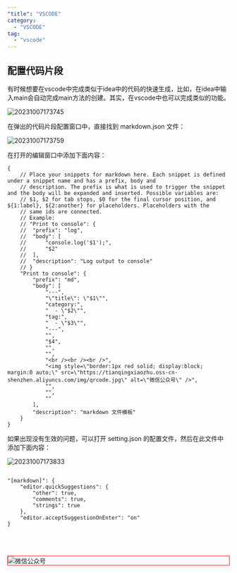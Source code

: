 ```yaml
---
"title": "VSCODE"
category:
  - "VSCODE"
tag:
  - "vscode"
---
```



## 配置代码片段

有时候想要在vscode中完成类似于idea中的代码的快速生成，比如，在idea中输入main会自动完成main方法的创建。其实，在vscode中也可以完成类似的功能。

![20231007173745](https://tianqingxiaozhu.oss-cn-shenzhen.aliyuncs.com/blog20231007173745.png)

在弹出的代码片段配置窗口中，直接找到 markdown.json 文件： 

![20231007173759](https://tianqingxiaozhu.oss-cn-shenzhen.aliyuncs.com/blog20231007173759.png)

在打开的编辑窗口中添加下面内容：

```
{
	// Place your snippets for markdown here. Each snippet is defined under a snippet name and has a prefix, body and 
	// description. The prefix is what is used to trigger the snippet and the body will be expanded and inserted. Possible variables are:
	// $1, $2 for tab stops, $0 for the final cursor position, and ${1:label}, ${2:another} for placeholders. Placeholders with the 
	// same ids are connected.
	// Example:
	// "Print to console": {
	// 	"prefix": "log",
	// 	"body": [
	// 		"console.log('$1');",
	// 		"$2"
	// 	],
	// 	"description": "Log output to console"
	// }
	"Print to console": {
		"prefix": "md",
		"body": [
			"---",
			"\"title\": \"$1\"",
			"category:",
			"  - \"$2\"",
			"tag:",
			"  - \"$3\"",
			"---",
			"",
			"$4",
			"",
			"",
			"<br /><br /><br />",
			"<img style=\"border:1px red solid; display:block; margin:0 auto;\" src=\"https://tianqingxiaozhu.oss-cn-shenzhen.aliyuncs.com/img/qrcode.jpg\" alt=\"微信公众号\" />",
			"",
			"",
			""
		],
		"description": "markdown 文件模板"
	}
}
```

如果出现没有生效的问题，可以打开 setting.json 的配置文件，然后在此文件中添加下面内容：

![20231007173833](https://tianqingxiaozhu.oss-cn-shenzhen.aliyuncs.com/blog20231007173833.png)

```

"[markdown]": {
    "editor.quickSuggestions": {
        "other": true,
        "comments": true,
        "strings": true
    },
    "editor.acceptSuggestionOnEnter": "on"
}
```



<br /><br /><br />
<img style="border:1px red solid; display:block; margin:0 auto;" src="https://tianqingxiaozhu.oss-cn-shenzhen.aliyuncs.com/img/qrcode.jpg" alt="微信公众号" />


